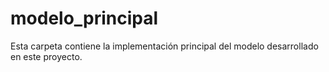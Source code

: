 # modelo_principal

Esta carpeta contiene la implementación principal del modelo desarrollado en este proyecto.